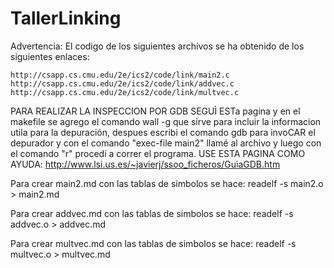 # TallerLinking
Advertencia: El codigo de los siguientes archivos se ha obtenido de los siguientes enlaces:

    http://csapp.cs.cmu.edu/2e/ics2/code/link/main2.c
    http://csapp.cs.cmu.edu/2e/ics2/code/link/addvec.c
    http://csapp.cs.cmu.edu/2e/ics2/code/link/multvec.c






PARA REALIZAR LA INSPECCION POR GDB SEGUÌ ESTa pagina y en el makefile se agrego el comando wall -g que sirve para incluir la informacion utila para la depuración, despues escribi el comando gdb para invoCAR el depurador y con el comando "exec-file main2" llamé al archivo y luego con el comando "r" procedí a correr el programa. 
USE ESTA PAGINA COMO AYUDA:
http://www.lsi.us.es/~javierj/ssoo_ficheros/GuiaGDB.htm







Para crear main2.md con las tablas de simbolos se hace: 
readelf -s main2.o > main2.md

Para crear addvec.md con las tablas de simbolos se hace:
readelf -s addvec.o > addvec.md

Para crear multvec.md con las tablas de simbolos se hace:
readelf -s multvec.o > multvec.md
